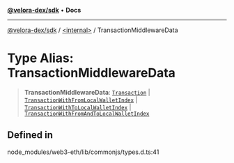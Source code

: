 [**@velora-dex/sdk**](../../README.md) • **Docs**

***

[@velora-dex/sdk](../../globals.md) / [\<internal\>](../README.md) / TransactionMiddlewareData

# Type Alias: TransactionMiddlewareData

> **TransactionMiddlewareData**: [`Transaction`](../namespaces/home_velenir-gnx570_Projects_Paraswap_paraswap-sdk_node_modules_web3-types_lib_commonjs_index/interfaces/Transaction.md) \| [`TransactionWithFromLocalWalletIndex`](../namespaces/home_velenir-gnx570_Projects_Paraswap_paraswap-sdk_node_modules_web3-types_lib_commonjs_index/interfaces/TransactionWithFromLocalWalletIndex.md) \| [`TransactionWithToLocalWalletIndex`](../namespaces/home_velenir-gnx570_Projects_Paraswap_paraswap-sdk_node_modules_web3-types_lib_commonjs_index/interfaces/TransactionWithToLocalWalletIndex.md) \| [`TransactionWithFromAndToLocalWalletIndex`](../namespaces/home_velenir-gnx570_Projects_Paraswap_paraswap-sdk_node_modules_web3-types_lib_commonjs_index/interfaces/TransactionWithFromAndToLocalWalletIndex.md)

## Defined in

node\_modules/web3-eth/lib/commonjs/types.d.ts:41
